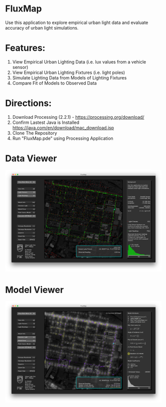 # FluxMap
Use this application to explore empirical urban light data and evaluate accuracy of urban light simulations.

# Features:
1. View Empirical Urban Lighting Data (i.e. lux values from a vehicle sensor)
2. View Empirical Urban Lighting Fixtures (i.e. light poles)
3. Simulate Lighting Data from Models of Lighting Fixtures
4. Compare Fit of Models to Observed Data

# Directions:
1. Download Processing (2.2.1) - https://processing.org/download/
2. Confirm Lastest Java is Installed https://java.com/en/download/mac_download.jsp
3. Clone The Repository
4. Run "FluxMap.pde" using Processing Application

# Data Viewer
 ![FluxMap](Processing/FluxMap/screenshots/dataView.png "Light Data Viewer")

# Model Viewer
 ![FluxMap](Processing/FluxMap/screenshots/modelView.png "Light Model Viewer")

